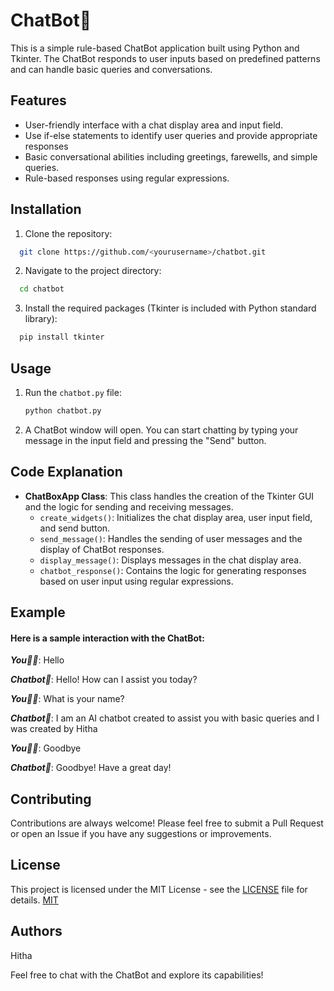 
# ChatBot🤖

This is a simple rule-based ChatBot application built using Python and Tkinter. The ChatBot responds to user inputs based on predefined patterns and can handle basic queries and conversations.

## Features

- User-friendly interface with a chat display area and input field.
- Use if-else statements  to identify user queries and provide appropriate responses
- Basic conversational abilities including greetings, farewells, and simple queries.
- Rule-based responses using regular expressions.


## Installation

1. Clone the repository:

```bash
  git clone https://github.com/<yourusername>/chatbot.git
```
2. Navigate to the project directory:

```bash
  cd chatbot
```
3. Install the required packages (Tkinter is included with Python standard library):
```sh
  pip install tkinter
```
## Usage

1. Run the `chatbot.py` file:
    ```sh
    python chatbot.py
    ```
2. A ChatBot window will open. You can start chatting by typing your message in the input field and pressing the "Send" button.

## Code Explanation

- **ChatBoxApp Class**: This class handles the creation of the Tkinter GUI and the logic for sending and receiving messages.
  - `create_widgets()`: Initializes the chat display area, user input field, and send button.
  - `send_message()`: Handles the sending of user messages and the display of ChatBot responses.
  - `display_message()`: Displays messages in the chat display area.
  - `chatbot_response()`: Contains the logic for generating responses based on user input using regular expressions.


## Example
#### Here is a sample interaction with the ChatBot:
***You👩‍💻***: Hello

***Chatbot🤖***: Hello! How can I assist you today?

***You👩‍💻***: What is your name?

***Chatbot🤖***: I am an AI chatbot created to assist you with basic queries and I was created by Hitha

***You👩‍💻***: Goodbye

***Chatbot🤖***: Goodbye! Have a great day!
## Contributing

Contributions are always welcome! 
Please feel free to submit a Pull Request or open an Issue if you have any suggestions or improvements.



## License

This project is licensed under the MIT License - see the [LICENSE](LICENSE) file for details.
[MIT](https://github.com/hitha0511/CODSOFT?tab=MIT-1-ov-file)



## Authors
Hitha

Feel free to chat with the ChatBot and explore its capabilities!


